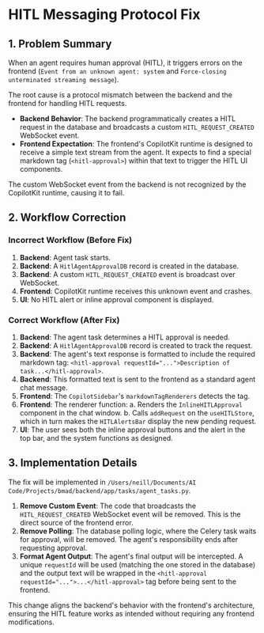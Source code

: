 # HITL Messaging Protocol Fix

## 1. Problem Summary

When an agent requires human approval (HITL), it triggers errors on the frontend (`Event from an unknown agent: system` and `Force-closing unterminated streaming message`).

The root cause is a protocol mismatch between the backend and the frontend for handling HITL requests.

-   **Backend Behavior**: The backend programmatically creates a HITL request in the database and broadcasts a custom `HITL_REQUEST_CREATED` WebSocket event.
-   **Frontend Expectation**: The frontend's CopilotKit runtime is designed to receive a simple text stream from the agent. It expects to find a special markdown tag (`<hitl-approval>`) within that text to trigger the HITL UI components.

The custom WebSocket event from the backend is not recognized by the CopilotKit runtime, causing it to fail.

## 2. Workflow Correction

### Incorrect Workflow (Before Fix)

1.  **Backend**: Agent task starts.
2.  **Backend**: A `HitlAgentApprovalDB` record is created in the database.
3.  **Backend**: A custom `HITL_REQUEST_CREATED` event is broadcast over WebSocket.
4.  **Frontend**: CopilotKit runtime receives this unknown event and crashes.
5.  **UI**: No HITL alert or inline approval component is displayed.

### Correct Workflow (After Fix)

1.  **Backend**: The agent task determines a HITL approval is needed.
2.  **Backend**: A `HitlAgentApprovalDB` record is created to track the request.
3.  **Backend**: The agent's text response is formatted to include the required markdown tag: `<hitl-approval requestId="...">Description of task...</hitl-approval>`.
4.  **Backend**: This formatted text is sent to the frontend as a standard agent chat message.
5.  **Frontend**: The `CopilotSidebar`'s `markdownTagRenderers` detects the tag.
6.  **Frontend**: The renderer function:
    a.  Renders the `InlineHITLApproval` component in the chat window.
    b.  Calls `addRequest` on the `useHITLStore`, which in turn makes the `HITLAlertsBar` display the new pending request.
7.  **UI**: The user sees both the inline approval buttons and the alert in the top bar, and the system functions as designed.

## 3. Implementation Details

The fix will be implemented in `/Users/neill/Documents/AI Code/Projects/bmad/backend/app/tasks/agent_tasks.py`.

1.  **Remove Custom Event**: The code that broadcasts the `HITL_REQUEST_CREATED` WebSocket event will be removed. This is the direct source of the frontend error.
2.  **Remove Polling**: The database polling logic, where the Celery task waits for approval, will be removed. The agent's responsibility ends after requesting approval.
3.  **Format Agent Output**: The agent's final output will be intercepted. A unique `requestId` will be used (matching the one stored in the database) and the output text will be wrapped in the `<hitl-approval requestId="...">...</hitl-approval>` tag before being sent to the frontend.

This change aligns the backend's behavior with the frontend's architecture, ensuring the HITL feature works as intended without requiring any frontend modifications.
